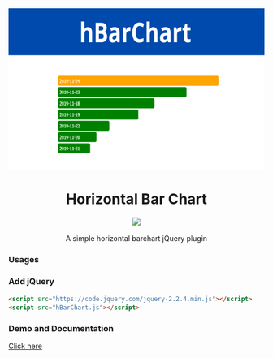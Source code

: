 <img align="center" width="640" height="320" src="hbarchart.png">
<h1 align="center">Horizontal Bar Chart</h1>
<p align="center">
    <a href="https://creativecommons.org/licenses/by/4.0/"><img src="https://badgen.net/badge/licence/CC BY 4.0/23BCCB" /></a>
</p>
<p align="center">A simple horizontal barchart jQuery plugin</p>

### Usages
### Add jQuery
```html
<script src="https://code.jquery.com/jquery-2.2.4.min.js"></script>
<script src="hBarChart.js"></script>
```

### Demo and Documentation
[Click here](https://haruncpi.github.io/hBarChart/)

